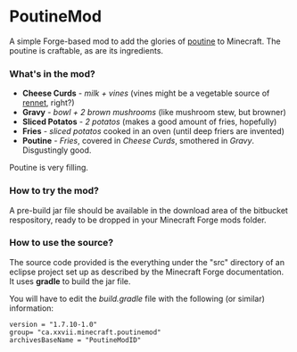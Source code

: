 # PoutineMod #

A simple Forge-based mod to add the glories of [poutine](https://en.wikipedia.org/wiki/Poutine) to Minecraft.
The poutine is craftable, as are its ingredients.


### What's in the mod? ###

* __Cheese Curds__ - *milk + vines* (vines might be a vegetable source of [rennet](https://en.wikipedia.org/wiki/Rennet#Vegetable_rennet), right?)
* __Gravy__ - *bowl + 2 brown mushrooms* (like mushroom stew, but browner)
* __Sliced Potatos__ - *2 potatos* (makes a good amount of fries, hopefully)
* __Fries__ - *sliced potatos* cooked in an oven (until deep friers are invented)
* __Poutine__ - *Fries*, covered in *Cheese Curds*, smothered in *Gravy*. Disgustingly good.

Poutine is very filling.

### How to try the mod? ###

A pre-build jar file should be available in the download area of the bitbucket respository,
ready to be dropped in your Minecraft Forge mods folder.


### How to use the source? ###

The source code provided is the everything under the "src" directory of an eclipse project
set up as described by the Minecraft Forge documentation. It uses **gradle** to build the jar
file.

You will have to edit the *build.gradle* file with the following (or similar) information:

    version = "1.7.10-1.0"
    group= "ca.xxvii.minecraft.poutinemod"
    archivesBaseName = "PoutineModID"



